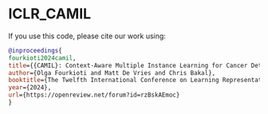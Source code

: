 # ICLR_CAMIL

If you use this code, please cite our work using:
```bibtex
@inproceedings{
fourkioti2024camil,
title={{CAMIL}: Context-Aware Multiple Instance Learning for Cancer Detection and Subtyping in Whole Slide Images},
author={Olga Fourkioti and Matt De Vries and Chris Bakal},
booktitle={The Twelfth International Conference on Learning Representations},
year={2024},
url={https://openreview.net/forum?id=rzBskAEmoc}
}
```
